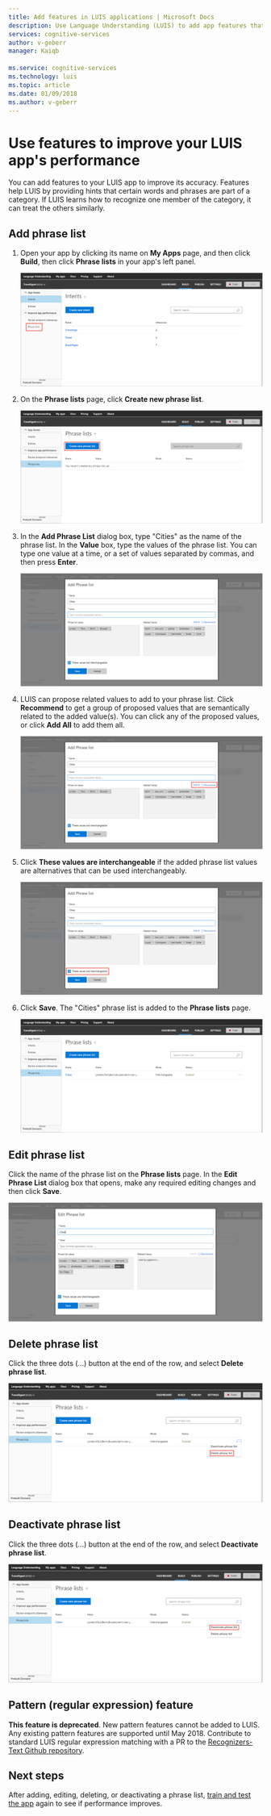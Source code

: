 ```yaml
---
title: Add features in LUIS applications | Microsoft Docs
description: Use Language Understanding (LUIS) to add app features that can improve the detection or prediction of intents and entities that categories and patterns
services: cognitive-services
author: v-geberr
manager: Kaiqb

ms.service: cognitive-services
ms.technology: luis
ms.topic: article
ms.date: 01/09/2018
ms.author: v-geberr
---
```


# Use features to improve your LUIS app's performance  

You can add features to your LUIS app to improve its accuracy. Features help LUIS by providing hints that certain words and phrases are part of a category. If LUIS learns how to recognize one member of the category, it can treat the others similarly.

## Add phrase list

1. Open your app by clicking its name on **My Apps** page, and then click **Build**, then click **Phrase lists** in your app's left panel. 

    ![Phrase list navigation](./media/luis-add-features/phrase-list-nav.png)

2. On the **Phrase lists** page, click **Create new phrase list**. 
 
    ![Create new phrase list](./media/luis-add-features/create-new-phrase-list.png)
    
3. In the **Add Phrase List** dialog box, type "Cities" as the name of the phrase list. In the **Value** box, type the values of the phrase list. You can type one value at a time, or a set of values separated by commas, and then press **Enter**.

    ![Add phrase list Cities](./media/luis-add-features/add-phrase-list-cities.png)

4. LUIS can propose related values to add to your phrase list. Click **Recommend** to get a group of proposed values that are semantically related to the added value(s). You can click any of the proposed values, or click **Add All** to add them all.

    ![Phrase List Proposed Values](./media/luis-add-features/related-values.png)

5. Click **These values are interchangeable** if the added phrase list values are alternatives that can be used interchangeably.

    ![Phrase List Proposed Values](./media/luis-add-features/interchangeable.png)

6. Click **Save**. The "Cities" phrase list is added to the **Phrase lists** page.

    ![Phrase list added](./media/luis-add-features/phrase-list-cities.png)

## Edit phrase list

Click the name of the phrase list on the **Phrase lists** page. In the **Edit Phrase List** dialog box that opens, make any required editing changes and then click **Save**.

 ![Phrase list added](./media/luis-add-features/edit-phrase-list.png)

## Delete phrase list 

Click the three dots (...) button at the end of the row, and select **Delete phrase list**.

 ![Delete list added](./media/luis-add-features/delete-phrase-list.png)

## Deactivate phrase list 

Click the three dots (...) button at the end of the row, and select **Deactivate phrase list**.

 ![Deactivate list added](./media/luis-add-features/deactivate-phrase-list.png)

## Pattern (regular expression) feature 
**This feature is deprecated**. New pattern features cannot be added to LUIS. Any existing pattern features are supported until May 2018. Contribute to standard LUIS regular expression matching with a PR to the [Recognizers-Text Github repository](https://github.com/Microsoft/Recognizers-Text). 

## Next steps

After adding, editing, deleting, or deactivating a phrase list, [train and test the app](Train-Test.md) again to see if performance improves.
